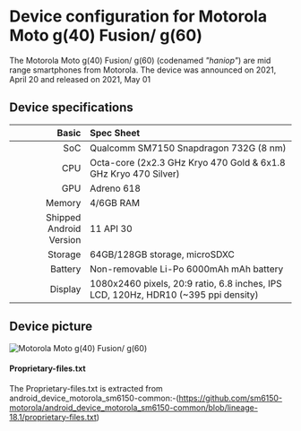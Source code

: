 Device configuration for Motorola Moto g(40) Fusion/ g(60)
=========================================

The Motorola Moto g(40) Fusion/ g(60) (codenamed _"haniop"_) are mid range smartphones from Motorola.
The device was announced on 2021, April 20 and released on 2021, May 01
## Device specifications

Basic   | Spec Sheet
-------:|:-------------------------
SoC     | Qualcomm SM7150 Snapdragon 732G (8 nm)
CPU     | Octa-core (2x2.3 GHz Kryo 470 Gold & 6x1.8 GHz Kryo 470 Silver)
GPU     | Adreno 618
Memory  | 4/6GB RAM
Shipped Android Version | 11 API 30
Storage | 64GB/128GB storage, microSDXC
Battery | Non-removable Li-Po 6000mAh mAh battery
Display | 1080x2460 pixels, 20:9 ratio, 6.8 inches, IPS LCD, 120Hz, HDR10 (~395 ppi density)

## Device picture

![Motorola Moto g(40) Fusion/ g(60)](https://fdn2.gsmarena.com/vv/pics/motorola/motorola-moto-g40-fusion-1.jpg)

#### Proprietary-files.txt
The Proprietary-files.txt is extracted from android_device_motorola_sm6150-common:-(https://github.com/sm6150-motorola/android_device_motorola_sm6150-common/blob/lineage-18.1/proprietary-files.txt)
